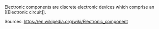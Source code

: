 Electronic components are discrete electronic devices which comprise an [[Electronic circuit]].

Sources:
https://en.wikipedia.org/wiki/Electronic_component